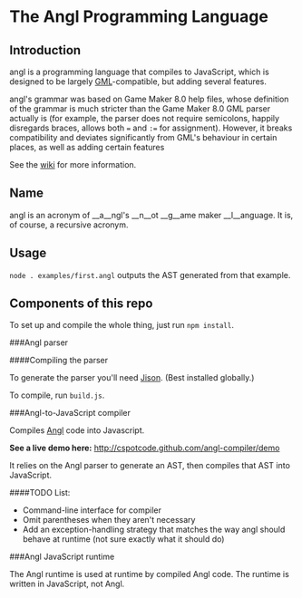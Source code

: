 The Angl Programming Language
===

Introduction
------------

angl is a programming language that compiles to JavaScript, which is designed to be largely [GML](http://en.wikipedia.org/wiki/Game_Maker_Language)-compatible, but adding several features.

angl's grammar was based on Game Maker 8.0 help files, whose definition of the grammar is much stricter than the Game Maker 8.0 GML parser actually is (for example, the parser does not require semicolons, happily disregards braces, allows both `=` and `:=` for assignment). However, it breaks compatibility and deviates significantly from GML's behaviour in certain places, as well as adding certain features

See the [wiki](https://github.com/gg2-angl/angl/wiki) for more information.

Name
----

angl is an acronym of __a__ngl's __n__ot __g__ame maker __l__anguage. It is, of course, a recursive acronym.


Usage
---

`node . examples/first.angl` outputs the AST generated from that example.

Components of this repo
---

To set up and compile the whole thing, just run `npm install`.

###Angl parser

####Compiling the parser

To generate the parser you'll need [Jison](http://zaach.github.com/jison/). (Best installed globally.)

To compile, run `build.js`.

###Angl-to-JavaScript compiler

Compiles [Angl](https://github.com/TazeTSchnitzel/angl/) code into Javascript.

**See a live demo here:** http://cspotcode.github.com/angl-compiler/demo

It relies on the Angl parser to generate an AST, then compiles that AST into JavaScript.

####TODO List:

* Command-line interface for compiler
* Omit parentheses when they aren't necessary
* Add an exception-handling strategy that matches the way angl should behave at runtime (not sure exactly what it should do)

###Angl JavaScript runtime

The Angl runtime is used at runtime by compiled Angl code.  The runtime is written in JavaScript, not Angl. 
